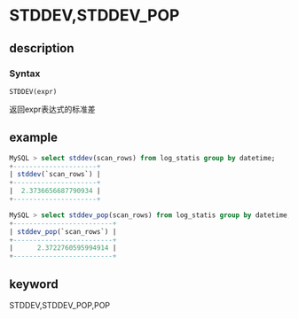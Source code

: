 
# STDDEV,STDDEV_POP

## description

### Syntax

`STDDEV(expr)`

返回expr表达式的标准差

## example

```SQL
MySQL > select stddev(scan_rows) from log_statis group by datetime;
+---------------------+
| stddev(`scan_rows`) |
+---------------------+
|  2.3736656687790934 |
+---------------------+

MySQL > select stddev_pop(scan_rows) from log_statis group by datetime;
+-------------------------+
| stddev_pop(`scan_rows`) |
+-------------------------+
|      2.3722760595994914 |
+-------------------------+
```

## keyword

STDDEV,STDDEV_POP,POP
